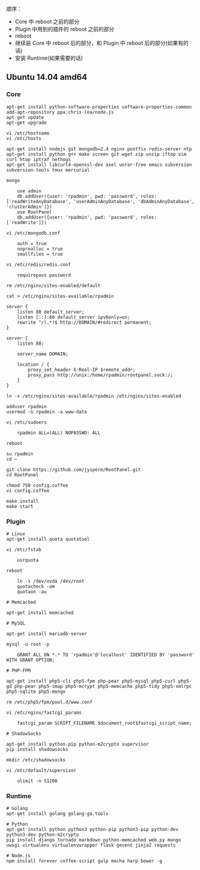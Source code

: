顺序：

* Core 中 reboot 之前的部分
* Plugin 中用到的插件的 reboot 之前的部分
* reboot
* 继续装 Core 中 reboot 后的部分，和 Plugin 中 reboot 后的部分(如果有的话)
* 安装 Runtime(如果需要的话)

## Ubuntu 14.04 amd64
### Core

    apt-get install python-software-properties software-properties-common
    add-apt-repository ppa:chris-lea/node.js
    apt-get update
    apt-get upgrade

    vi /etc/hostname
    vi /etc/hosts

    apt-get install nodejs git mongodb=2.4 nginx postfix redis-server ntp
    apt-get install python g++ make screen git wget zip unzip iftop vim curl htop iptraf nethogs
    apt-get install libcurl4-openssl-dev axel unrar-free emacs subversion subversion-tools tmux mercurial

    mongo

        use admin
        db.addUser({user: 'rpadmin', pwd: 'password', roles: ['readWriteAnyDatabase', 'userAdminAnyDatabase', 'dbAdminAnyDatabase', 'clusterAdmin']})
        use RootPanel
        db.addUser({user: 'rpadmin', pwd: 'password', roles: ['readWrite']})

    vi /etc/mongodb.conf

        auth = true
        noprealloc = true
        smallfiles = true
        
    vi /etc/redis/redis.conf
        
        requirepass password

    rm /etc/nginx/sites-enabled/default
    
    cat > /etc/nginx/sites-available/rpadmin
    
    server {
        listen 80 default_server;
        listen [::]:80 default_server ipv6only=on;
        rewrite ^/(.*)$ http://DOMAIN/#redirect permanent;
    }

    server {
        listen 80;

        server_name DOMAIN;

        location / {
            proxy_set_header X-Real-IP $remote_addr;
            proxy_pass http://unix:/home/rpadmin/rootpanel.sock:/;
        }
    }

    ln -s /etc/nginx/sites-available/rpadmin /etc/nginx/sites-enabled

    adduser rpadmin
    usermod -G rpadmin -a www-data

    vi /etc/sudoers

        rpadmin ALL=(ALL) NOPASSWD: ALL

    reboot

    su rpadmin
    cd ~

    git clone https://github.com/jysperm/RootPanel.git
    cd RootPanel

    chmod 750 config.coffee
    vi config.coffee

    make install
    make start
    
### Plugin

    # Linux
    apt-get install quota quotatool

    vi /etc/fstab

        usrquota

    reboot

        ln -s /dev/xvda /dev/root
        quotacheck -am
        quotaon -au

    # Memcached

    apt-get install memcached
    
    # MySQL
    
    apt-get install mariadb-server
    
    mysql -u root -p
    
        GRANT ALL ON *.* TO 'rpadmin'@'localhost' IDENTIFIED BY 'password' WITH GRANT OPTION;
        
    # PHP-FPM
        
    apt-get install php5-cli php5-fpm php-pear php5-mysql php5-curl php5-gd php-pear php5-imap php5-mcrypt php5-memcache php5-tidy php5-xmlrpc php5-sqlite php5-mongo
    
    rm /etc/php5/fpm/pool.d/www.conf

    vi /etc/nginx/fastcgi_params
        
        fastcgi_param SCRIPT_FILENAME $document_root$fastcgi_script_name;

    # ShadowSocks

    apt-get install python-pip python-m2crypto supervisor
    pip install shadowsocks

    mkdir /etc/shadowsocks

    vi /etc/default/supervisor

        ulimit -n 51200

### Runtime

    # Golang
    apt-get install golang golang-go.tools

    # Python
    apt-get install python python3 python-pip python3-pip python-dev python3-dev python-m2crypto
    pip install django tornado markdown python-memcached web.py mongo uwsgi virtualenv virtualenvwrapper flask gevent jinja2 requests

    # Node.js
    npm install forever coffee-script gulp mocha harp bower -g
